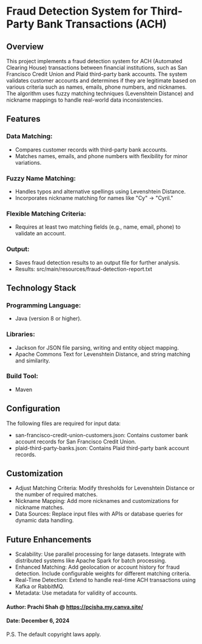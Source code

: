 # Fraud Detection System for Third-Party Bank Transactions (ACH)

## Overview

This project implements a fraud detection system for ACH (Automated Clearing House) transactions between financial
institutions, such as San Francisco Credit Union and Plaid third-party bank accounts. The system validates customer
accounts and determines if they are legitimate based on various criteria such as names, emails, phone numbers, and
nicknames. The algorithm uses fuzzy matching techniques (Levenshtein Distance) and nickname mappings to handle
real-world data inconsistencies.

## Features

### Data Matching:

- Compares customer records with third-party bank accounts.
- Matches names, emails, and phone numbers with flexibility for minor variations.

### Fuzzy Name Matching:

- Handles typos and alternative spellings using Levenshtein Distance.
- Incorporates nickname matching for names like "Cy" → "Cyril."

### Flexible Matching Criteria:

- Requires at least two matching fields (e.g., name, email, phone) to validate an account.

### Output:

- Saves fraud detection results to an output file for further analysis.
- Results: src/main/resources/fraud-detection-report.txt

## Technology Stack

### Programming Language:

- Java (version 8 or higher).

### Libraries:

- Jackson for JSON file parsing, writing and entity object mapping.
- Apache Commons Text for Levenshtein Distance, and string matching and similarity.

### Build Tool:

- Maven

## Configuration

The following files are required for input data:

- san-francisco-credit-union-customers.json: Contains customer bank account records for San Francisco Credit Union.
- plaid-third-party-banks.json: Contains Plaid third-party bank account records.

## Customization

- Adjust Matching Criteria: Modify thresholds for Levenshtein Distance or the number of required matches.
- Nickname Mapping: Add more nicknames and customizations for nickname matches.
- Data Sources: Replace input files with APIs or database queries for dynamic data handling.

## Future Enhancements

- Scalability: Use parallel processing for large datasets. Integrate with distributed systems like Apache Spark for
  batch processing.
- Enhanced Matching: Add geolocation or account history for fraud detection. Include configurable weights for different
  matching criteria.
- Real-Time Detection: Extend to handle real-time ACH transactions using Kafka or RabbitMQ.
- Metadata: Use metadata for validity of accounts.

#### Author: Prachi Shah @ https://pcisha.my.canva.site/

#### Date: December 6, 2024

P.S. The default copyright laws apply.
